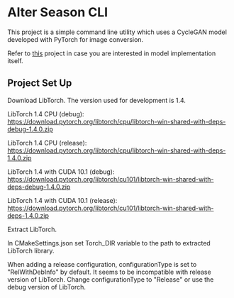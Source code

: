 # Alter Season CLI

This project is a simple command line utility which uses a CycleGAN model developed with PyTorch for image conversion. 

Refer to [this](../../model/README.md) project in case you are interested in model implementation itself.


## Project Set Up

Download LibTorch. The version used for development is 1.4.

LibTorch 1.4 CPU (debug):
https://download.pytorch.org/libtorch/cpu/libtorch-win-shared-with-deps-debug-1.4.0.zip

LibTorch 1.4 CPU (release):
https://download.pytorch.org/libtorch/cpu/libtorch-win-shared-with-deps-1.4.0.zip

LibTorch 1.4 with CUDA 10.1 (debug):
https://download.pytorch.org/libtorch/cu101/libtorch-win-shared-with-deps-debug-1.4.0.zip

LibTorch 1.4 with CUDA 10.1 (release):
https://download.pytorch.org/libtorch/cu101/libtorch-win-shared-with-deps-1.4.0.zip


Extract LibTorch. 

In CMakeSettings.json set Torch_DIR variable to the path to extracted LibTorch library. 

When adding a release configuration, configurationType is set to "RelWithDebInfo" by default. It seems to be incompatible with release version of LibTorch. Change configurationType to "Release" or use the debug version of LibTorch. 


